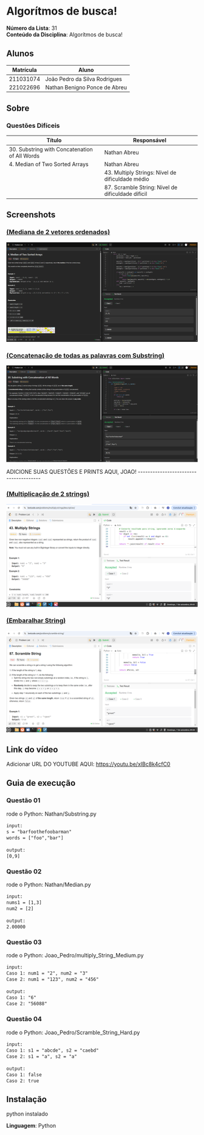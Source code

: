 # Algorítmos de busca!

**Número da Lista**: 31<br>
**Conteúdo da Disciplina**: Algorítmos de busca!<br>

## Alunos
|Matrícula | Aluno |
| -- | -- |
| 211031074 | João Pedro da Silva Rodrigues |
| 221022696 | Nathan Benigno Ponce de Abreu |

## Sobre 

### Questões Difíceis
| Título | Responsável | 
| -- | -- | 
| 30. Substring with Concatenation of All Words | Nathan Abreu | 
| 4. Median of Two Sorted Arrays  | Nathan Abreu | 
|  | 43. Multiply Strings: Nível de dificuldade médio| João Pedro | 
|  | 87. Scramble String: Nível de dificuldade díficil | João Pedro | 


## Screenshots
### [(Mediana de 2 vetores ordenados)](https://leetcode.com/problems/median-of-two-sorted-arrays/)

![(Mediana das Medianas)](/Imagens/Median.png)

### [ (Concatenação de todas as palavras com Substring)](https://leetcode.com/problems/substring-with-concatenation-of-all-words/description/)

![ (Contagem de inversões)](/Imagens/Substring.png)

ADICIONE SUAS QUESTÕES E PRINTS AQUI, JOAO! --------------------------------------

### [(Multiplicação de 2 strings)](https://leetcode.com/problems/multiply-strings/description/)

![(Multiplicação de 2 strings)](Imagens/43_Multiply_Strings_Medium.png)

### [(Embaralhar String)](https://leetcode.com/problems/scramble-string/description/)

![(Embaralhar String)](Imagens/87_Scramble_String_Hard.png) 


## Link do vídeo

Adicionar URL DO YOUTUBE AQUI: https://youtu.be/xIBc8k4cfC0


## Guia de execução

### Questão 01

rode o Python: Nathan/Substring.py

```
input: 
s = "barfoothefoobarman"
words = ["foo","bar"]

output: 
[0,9]

```

### Questão 02

rode o Python: Nathan/Median.py

```
input: 
nums1 = [1,3]
num2 = [2]

output:
2.00000

```

### Questão 03

rode o Python: Joao_Pedro/multiply_String_Medium.py

```
input: 
Caso 1: num1 = "2", num2 = "3"
Case 2: num1 = "123", num2 = "456"

output:
Caso 1: "6"
Case 2: "56088"

```

### Questão 04

rode o Python: Joao_Pedro/Scramble_String_Hard.py

```
input: 
Caso 1: s1 = "abcde", s2 = "caebd"
Case 2: s1 = "a", s2 = "a"

output:
Caso 1: false
Caso 2: true

```

## Instalação 
python instalado

**Linguagem**: Python <br>